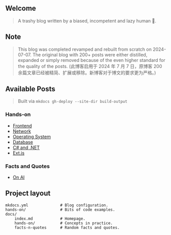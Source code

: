## Welcome

> A trashy blog written by a biased, incompetent and lazy human 🤣.

## Note

> This blog was completed revamped and rebuilt from scratch on 2024-07-07. The original blog with 200+ posts were either distilled, expanded or simply removed because of the even higher standard for the quality of the posts. (此博客启用于 2024 年 7 月 7 日，原博客 200 余篇文章已经被精简、扩展或移除。新博客对于博文的要求更为严格。)

## Available Posts

> Built via `mkdocs gh-deploy --site-dir build-output`

### Hands-on

- [Frontend](./hands-on/core-frontend.md)
- [Network](./hands-on/core-network.md)
- [Operating System](./hands-on/core-operatingsystem.md)
- [Database](./hands-on/core-database.md)
- [C# and .NET](./hands-on/core-csharp-n-dotnet.md)
- [Ext.js](./hands-on/random-extjs-overview.md)

### Facts and Quotes

- [On AI](./facts-n-quotes/facts-n-quotes-on-AI.md)

## Project layout

    mkdocs.yml              # Blog configuration.
    hands-on/               # Bits of code examples.
    docs/
        index.md            # Homepage.
        hands-on/           # Concepts in practice.
        facts-n-quotes      # Random facts and quotes.

